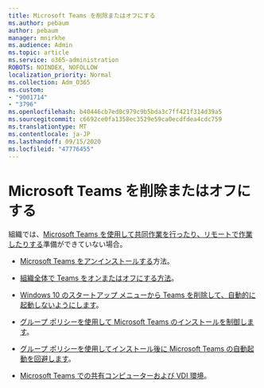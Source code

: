 ```yaml
---
title: Microsoft Teams を削除またはオフにする
ms.author: pebaum
author: pebaum
manager: mnirkhe
ms.audience: Admin
ms.topic: article
ms.service: o365-administration
ROBOTS: NOINDEX, NOFOLLOW
localization_priority: Normal
ms.collection: Adm_O365
ms.custom:
- "9001714"
- "3796"
ms.openlocfilehash: b40446cb7ed0c979c9b5bda3c7ff421f314d39a5
ms.sourcegitcommit: c6692ce0fa1358ec3529e59ca0ecdfdea4cdc759
ms.translationtype: MT
ms.contentlocale: ja-JP
ms.lasthandoff: 09/15/2020
ms.locfileid: "47776455"
---
```

# <a name="remove-or-turn-off-microsoft-teams"></a>Microsoft Teams を削除またはオフにする

組織では、[Microsoft Teams を使用して共同作業を行ったり、リモートで作業したりする](https://products.office.com/microsoft-teams/group-chat-software?&OCID=AID2000955_SEM_WiLWtgAAAKcGoHNG:20200305184100:s&msclkid=cbe12a5675e41135662d7437325dbd9a&ef_id=WiLWtgAAAKcGoHNG:20200305184100:s)準備ができていない場合。

- [Microsoft Teams をアンインストールする](https://support.office.com/article/Uninstall-Microsoft-Teams-3b159754-3c26-4952-abe7-57d27f5f4c81)方法。

- [組織全体で Teams をオンまたはオフにする方法](https://docs.microsoft.com/MicrosoftTeams/office-365-set-up)。

- [Windows 10 のスタートアップ メニューから Teams を削除して、自動的に起動しないようにします](https://support.microsoft.com/help/4026268/windows-10-change-startup-apps)。

- [グループ ポリシーを使用して Microsoft Teams のインストールを制御します](https://docs.microsoft.com/deployoffice/teams-install#use-group-policy-to-control-the-installation-of-microsoft-teams)。

- [グループ ポリシーを使用してインストール後に Microsoft Teams の自動起動を回避します](https://docs.microsoft.com/deployoffice/teams-install#use-group-policy-to-prevent-microsoft-teams-from-starting-automatically-after-installation)。

- [Microsoft Teams での共有コンピューターおよび VDI 環境](https://docs.microsoft.com/deployoffice/teams-install#shared-computer-and-vdi-environments-with-microsoft-teams)。
